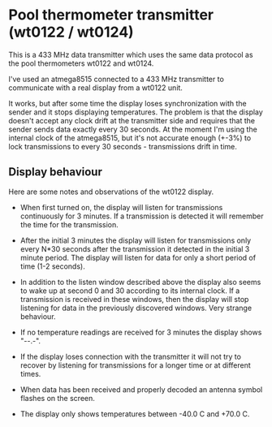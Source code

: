 # Pool thermometer transmitter (wt0122 / wt0124)

This is a 433 MHz data transmitter which uses the same data protocol
as the pool thermometers wt0122 and wt0124.

I've used an atmega8515 connected to a 433 MHz transmitter to
communicate with a real display from a wt0122 unit.

It works, but after some time the display loses synchronization with
the sender and it stops displaying temperatures. The problem is that
the display doesn't accept any clock drift at the transmitter side and
requires that the sender sends data exactly every 30 seconds. At the
moment I'm using the internal clock of the atmega8515, but it's not
accurate enough (+-3%) to lock transmissions to every 30 seconds -
transmissions drift in time.

## Display behaviour

Here are some notes and observations of the wt0122 display.

* When first turned on, the display will listen for transmissions
  continuously for 3 minutes. If a transmission is detected it will
  remember the time for the transmission.

* After the initial 3 minutes the display will listen for
  transmissions only every N*30 seconds after the transmission it
  detected in the initial 3 minute period. The display will listen for
  data for only a short period of time (1-2 seconds).

* In addition to the listen window described above the display also
  seems to wake up at second 0 and 30 according to its internal
  clock. If a transmission is received in these windows, then the
  display will stop listening for data in the previously discovered
  windows. Very strange behaviour.

* If no temperature readings are received for 3 minutes the display
  shows "--.-".

* If the display loses connection with the transmitter it will not try
  to recover by listening for transmissions for a longer time or at
  different times.

* When data has been received and properly decoded an antenna symbol
  flashes on the screen.

* The display only shows temperatures between -40.0 C and +70.0 C.
